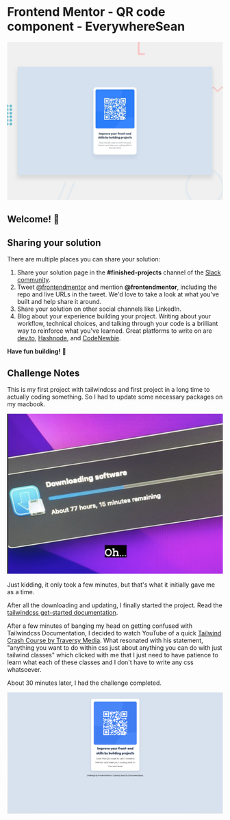 # Frontend Mentor - QR code component - EverywhereSean

![Design preview for the QR code component coding challenge](./design/desktop-preview.jpg)

## Welcome! 👋
## Sharing your solution

There are multiple places you can share your solution:

1. Share your solution page in the **#finished-projects** channel of the [Slack community](https://www.frontendmentor.io/slack). 
2. Tweet [@frontendmentor](https://twitter.com/frontendmentor) and mention **@frontendmentor**, including the repo and live URLs in the tweet. We'd love to take a look at what you've built and help share it around.
3. Share your solution on other social channels like LinkedIn.
4. Blog about your experience building your project. Writing about your workflow, technical choices, and talking through your code is a brilliant way to reinforce what you've learned. Great platforms to write on are [dev.to](https://dev.to/), [Hashnode](https://hashnode.com/), and [CodeNewbie](https://community.codenewbie.org/).

**Have fun building!** 🚀

## Challenge Notes
This is my first project with tailwindcss and first project in a long time to actually coding something. So I had to update some necessary packages on my macbook.

![Downloading Necessary Packages](./readme-assets/CleanShot%202022-12-13%20at%2008.44.59%402x.png)

Just kidding, it only took a few minutes, but that's what it initially gave me as a time.

After all the downloading and updating, I finally started the project. Read the [tailwindcss get-started documentation](https://tailwindcss.com/docs/installation). 

After a few minutes of banging my head on getting confused with Tailwindcss Documentation, I decided to watch YouTube of a quick [Tailwind Crash Course by Traversy Media](https://www.youtube.com/watch?v=dFgzHOX84xQ). What resonated with his statement, "anything you want to do within css just about anything you can do with just tailwind classes" which clicked with me that I just need to have patience to learn what each of these classes and I don't have to write any css whatsoever. 

About 30 minutes later, I had the challenge completed.

![Challenge Complete](./images/CleanShot%202022-12-13%20at%2012.02.54%402x.png)